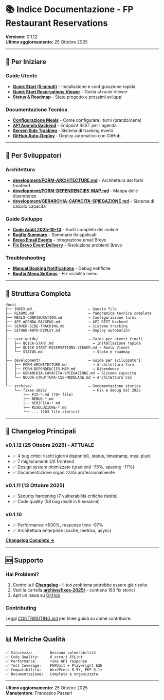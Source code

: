 # 📚 Indice Documentazione - FP Restaurant Reservations

**Versione:** 0.1.12  
**Ultimo aggiornamento:** 25 Ottobre 2025

---

## 🚀 Per Iniziare

### Guide Utente
- **[Quick Start (5 minuti)](user-guide/QUICK-START.md)** - Installazione e configurazione rapida
- **[Quick Start Reservations Viewer](user-guide/QUICK-START-RESERVATIONS-VIEWER.md)** - Guida al ruolo Viewer
- **[Status & Roadmap](user-guide/STATUS.md)** - Stato progetto e prossimi sviluppi

### Documentazione Tecnica
- **[Configurazione Meals](MEALS-CONFIGURATION.md)** - Come configurare i turni (pranzo/cena)
- **[API Agenda Backend](API-AGENDA-BACKEND.md)** - Endpoint REST per l'agenda
- **[Server-Side Tracking](SERVER-SIDE-TRACKING.md)** - Sistema di tracking eventi
- **[GitHub Auto-Deploy](GITHUB-AUTO-DEPLOY.md)** - Deploy automatico con GitHub

---

## 🔧 Per Sviluppatori

### Architettura
- **[development/FORM-ARCHITECTURE.md](development/FORM-ARCHITECTURE.md)** - Architettura del form frontend
- **[development/FORM-DEPENDENCIES-MAP.md](development/FORM-DEPENDENCIES-MAP.md)** - Mappa delle dipendenze
- **[development/GERARCHIA-CAPACITA-SPIEGAZIONE.md](development/GERARCHIA-CAPACITA-SPIEGAZIONE.md)** - Sistema di calcolo capacità

### Guide Sviluppo
- **[Code Audit 2025-10-13](CODE-AUDIT-2025-10-13.md)** - Audit completo del codice
- **[Bugfix Summary](BUGFIX-SUMMARY-2025-10-13.md)** - Sommario fix applicati
- **[Brevo Email Events](BREVO-EMAIL-EVENTS.md)** - Integrazione email Brevo
- **[Fix Brevo Event Delivery](FIX-BREVO-EVENT-DELIVERY.md)** - Risoluzione problemi Brevo

### Troubleshooting
- **[Manual Booking Notifications](TROUBLESHOOTING-MANUAL-BOOKING-NOTIFICATIONS.md)** - Debug notifiche
- **[Bugfix Menu Settings](BUGFIX-MENU-SETTINGS-VISIBILITY.md)** - Fix visibilità menu

---

## 📁 Struttura Completa

```
docs/
├── INDEX.md                          ← Questo file
├── README.md                         → Panoramica tecnica completa
├── MEALS-CONFIGURATION.md            → Configurazione turni
├── API-AGENDA-BACKEND.md             → API REST backend
├── SERVER-SIDE-TRACKING.md           → Sistema tracking
├── GITHUB-AUTO-DEPLOY.md             → Deploy automation
│
├── user-guide/                       → Guide per utenti finali
│   ├── QUICK-START.md                  → Installazione rapida
│   ├── QUICK-START-RESERVATIONS-VIEWER.md → Ruolo Viewer
│   └── STATUS.md                       → Stato e roadmap
│
├── development/                      → Guide per sviluppatori
│   ├── FORM-ARCHITECTURE.md            → Architettura form
│   ├── FORM-DEPENDENCIES-MAP.md        → Dipendenze
│   ├── GERARCHIA-CAPACITA-SPIEGAZIONE.md → Sistema capacità
│   └── NUOVA-STRUTTURA-CSS-MODULARE.md → Architettura CSS
│
└── archive/                          → Documentazione storica
    └── fixes-2025/                     → Fix e debug del 2025
        ├── FIX-*.md (70+ file)
        ├── DEBUG-*.md
        ├── VERIFICA-*.md
        ├── RISOLUZIONE-*.md
        └── ... (163 file storici)
```

---

## 🎯 Changelog Principali

### v0.1.12 (25 Ottobre 2025) - **ATTUALE**
- ✅ 4 bug critici risolti (giorni disponibili, status, timestamp, meal plan)
- ✅ 7 miglioramenti UX frontend
- ✅ Design system ottimizzato (gradienti -75%, spacing -17%)
- ✅ Documentazione organizzata professionalmente

### v0.1.11 (13 Ottobre 2025)
- ✅ Security hardening (7 vulnerabilità critiche risolte)
- ✅ Code quality (58 bug risolti in 8 sessioni)

### v0.1.10
- ✅ Performance +900%, response time -97%
- ✅ Architettura enterprise (cache, metrics, async)

[**Changelog Completo →**](../CHANGELOG.md)

---

## 🆘 Supporto

### Hai Problemi?
1. Controlla il **[Changelog](../CHANGELOG.md)** - il tuo problema potrebbe essere già risolto
2. Vedi la cartella **[archive/fixes-2025/](archive/fixes-2025/)** - contiene 163 fix storici
3. Apri un issue su [GitHub](https://github.com/franpass87/FP-Restaurant-Reservations/issues)

### Contributing
Leggi [CONTRIBUTING.md](../CONTRIBUTING.md) per linee guida su come contribuire.

---

## 📊 Metriche Qualità

```
✅ Sicurezza:        Nessuna vulnerabilità
✅ Code Quality:     0 errori ESLint
✅ Performance:      <5ms API response
✅ Test Coverage:    PHPUnit + Playwright E2E
✅ Compatibilità:    WordPress 6.5+, PHP 8.1+
✅ Documentazione:   Completa e organizzata
```

---

**Ultimo aggiornamento:** 25 Ottobre 2025  
**Manutentore:** Francesco Passeri

